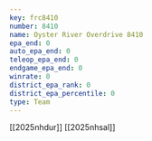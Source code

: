 ```yaml
---
key: frc8410
number: 8410
name: Oyster River Overdrive 8410
epa_end: 0
auto_epa_end: 0
teleop_epa_end: 0
endgame_epa_end: 0
winrate: 0
district_epa_rank: 0
district_epa_percentile: 0
type: Team
---
```

[[2025nhdur]]
[[2025nhsal]]
